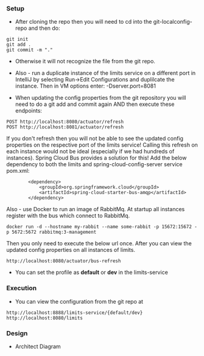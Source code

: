 ### Setup
* After cloning the repo then you will need to cd into the git-localconfig-repo and then do:
```
git init
git add . 
git commit -m "."
```
* Otherwise it will not recognize the file from the git repo. 

* Also - run a duplicate instance of the limits service on a different port in IntelliJ by selecting Run->Edit Configurations and duplilcate the instance.  Then in VM options enter: -Dserver.port=8081

* When updating the config properties from the git repository you will need to do a git add and commit again AND then execute these endpoints:
```
POST http://localhost:8080/actuator/refresh
POST http://localhost:8081/actuator/refresh
```
If you don't refresh then you will not be able to see the updated config properties on the respective port of the limits service!  Calling this refresh on each instance would not be ideal (especially if we had hundreds of instances).
Spring Cloud Bus provides a solution for this!  Add the below dependency to both the limits and spring-cloud-config-server service pom.xml:

```
		<dependency>
			<groupId>org.springframework.cloud</groupId>
			<artifactId>spring-cloud-starter-bus-amqp</artifactId>
		</dependency>
```

Also - use Docker to run an image of RabbitMq.  At startup all instances register with the bus which connect to RabbitMq.
```
docker run -d --hostname my-rabbit --name some-rabbit -p 15672:15672 -p 5672:5672 rabbitmq:3-management
```

Then you only need to execute the below url once.  After you can view the updated config properties on all instances of limits.
```
http://localhost:8080/actuator/bus-refresh
```


* You can set the profile as **default** or **dev** in the limits-service

### Execution
* You can view the configuration from the git repo at 
```
http://localhost:8888/limits-service/{default/dev} 
http://localhost:8080/limits
```

### Design
* Architect Diagram
